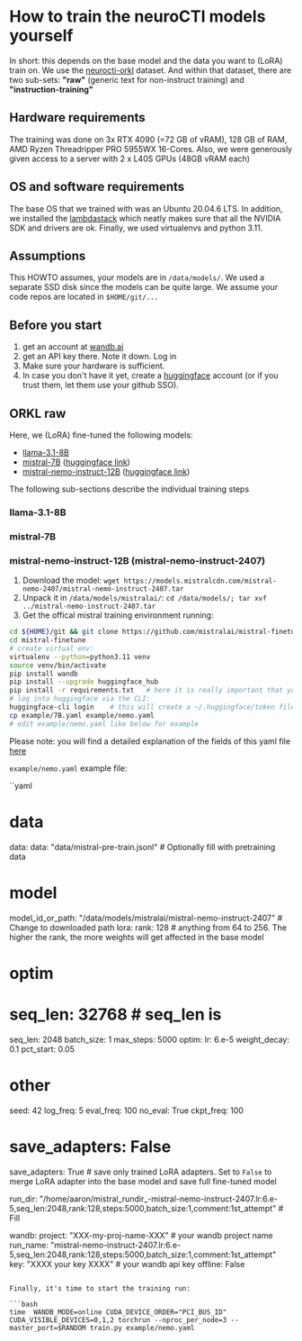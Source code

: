 # How to train the neuroCTI models yourself

In short: this depends on the base model and the data you want to (LoRA) train on.
We use the [neurocti-orkl](https://github.com/ctitools/cti-datasets/tree/main/orkl) dataset.
And within that dataset, there are two sub-sets: __"raw"__ (generic text for non-instruct training) and __"instruction-training"__

## Hardware requirements

The training was done on 3x RTX 4090 (=72 GB of vRAM), 128 GB of RAM, AMD Ryzen Threadripper PRO 5955WX 16-Cores.
Also, we were generously given access to a server with 2 x L40S GPUs (48GB vRAM each)

## OS and software requirements

The base OS that we trained with was an Ubuntu 20.04.6 LTS. In addition, we installed the [lambdastack](https://lambdalabs.com/lambda-stack-deep-learning-software) which neatly makes sure that all the NVIDIA SDK and drivers are ok.
Finally, we used virtualenvs and python 3.11.

## Assumptions
This HOWTO assumes, your models are in `/data/models/`. We used a separate SSD disk since the models can be quite large.
We assume your code repos are located in `$HOME/git/...`

## Before you start

1. get an account at [wandb.ai](https://wandb.ai/)
2. get an API key there. Note it down. Log in
3. Make sure your hardware is sufficient.
4. In case you don't have it yet, create a [huggingface](huggingface.co) account (or if you trust them, let them use your github SSO).


## ORKL raw
Here, we (LoRA) fine-tuned the following models:

  * [llama-3.1-8B](https://huggingface.co/meta-llama/Llama-3.1-8B)
  * [mistral-7B](https://models.mistralcdn.com/mistral-7b-v0-3/mistral-7B-v0.3.tar)  ([huggingface link](https://huggingface.co/mistralai/Mistral-7B-v0.3))
  * [mistral-nemo-instruct-12B](https://models.mistralcdn.com/mistral-nemo-2407/mistral-nemo-instruct-2407.tar)  ([huggingface link](https://huggingface.co/mistralai/Mistral-Nemo-Instruct-2407))

The following sub-sections describe the individual training steps

### llama-3.1-8B

### mistral-7B

### mistral-nemo-instruct-12B  (mistral-nemo-instruct-2407)

1. Download the model: ``wget https://models.mistralcdn.com/mistral-nemo-2407/mistral-nemo-instruct-2407.tar``
2. Unpack it in `/data/models/mistralai/`: `cd /data/models/; tar xvf ../mistral-nemo-instruct-2407.tar`
3. Get the offical mistral training environment running:
```bash
cd ${HOME}/git && git clone https://github.com/mistralai/mistral-finetune.git
cd mistral-finetune
# create virtual env:
virtualenv --python=python3.11 venv
source venv/bin/activate
pip install wandb
pip install --upgrade huggingface_hub
pip install -r requirements.txt   # here it is really important that you don't have python 3.10 or so
# log into huggingface via the CLI:
huggingface-cli login    # this will create a ~/.huggingface/token file
cp example/7B.yaml example/nemo.yaml
# edit example/nemo.yaml like below for example
```
Please note: you will find a detailed explanation of the fields of this yaml file [here](https://github.com/mistralai/mistral-finetune/tree/main?tab=readme-ov-file#customizing-training-configuration)

`example/nemo.yaml` example file:

``yaml
# data
data:
  data: "data/mistral-pre-train.jsonl"  # Optionally fill with pretraining data 

# model
model_id_or_path: "/data/models/mistralai/mistral-nemo-instruct-2407"  # Change to downloaded path
lora:
  rank: 128      # anything from 64 to 256. The higher the rank, the more weights will get affected in the base model

# optim
# seq_len: 32768       # seq_len is 
seq_len: 2048
batch_size: 1
max_steps: 5000
optim:
  lr: 6.e-5
  weight_decay: 0.1
  pct_start: 0.05

# other
seed: 42
log_freq: 5
eval_freq: 100
no_eval: True
ckpt_freq: 100

# save_adapters: False
save_adapters: True  # save only trained LoRA adapters. Set to `False` to merge LoRA adapter into the base model and save full fine-tuned model

run_dir: "/home/aaron/mistral_rundir_-mistral-nemo-instruct-2407.lr:6.e-5,seq_len:2048,rank:128,steps:5000,batch_size:1,comment:1st_attempt"  # Fill

wandb:
  project: "XXX-my-proj-name-XXX"        # your wandb project name
  run_name: "mistral-nemo-instruct-2407.lr:6.e-5,seq_len:2048,rank:128,steps:5000,batch_size:1,comment:1st_attempt"
  key: "XXXX your key XXXX" # your wandb api key
  offline: False

```

Finally, it's time to start the training run:

```bash
time  WANDB_MODE=online CUDA_DEVICE_ORDER="PCI_BUS_ID"  CUDA_VISIBLE_DEVICES=0,1,2 torchrun --nproc_per_node=3 --master_port=$RANDOM train.py example/nemo.yaml
```
